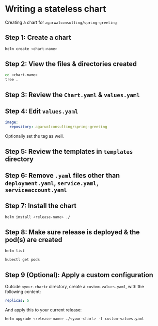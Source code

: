 # Writing a stateless chart

Creating a chart for `agarwalconsulting/spring-greeting`

## Step 1: Create a chart

```bash
helm create <chart-name>
```

## Step 2: View the files & directories created

```bash
cd <chart-name>
tree .
```

## Step 3: Review the `Chart.yaml` & `values.yaml`

## Step 4: Edit `values.yaml`

```yaml
image:
  repository: agarwalconsulting/spring-greeting
```

Optionally set the tag as well.

## Step 5: Review the templates in `templates` directory

## Step 6: Remove `.yaml` files other than `deployment.yaml`, `service.yaml`, `serviceaccount.yaml`

## Step 7: Install the chart

```bash
helm install <release-name> ./
```

## Step 8: Make sure release is deployed & the pod(s) are created

```bash
helm list

kubectl get pods
```

## Step 9 (Optional): Apply a custom configuration

Outside `<your-chart>` directory, create a `custom-values.yaml`, with the following content:

```yaml
replicas: 5
```

And apply this to your current release:

```bash
helm upgrade <release-name> ./<your-chart> -f custom-values.yaml
```
